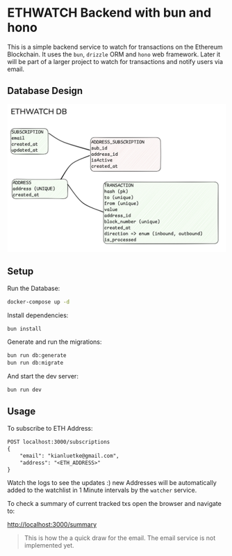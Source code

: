 # ETHWATCH Backend with bun and hono

This is a simple backend service to watch for transactions on the Ethereum Blockchain. It uses the `bun`, `drizzle` ORM and `hono` web framework. Later it will be part of a larger project to watch for transactions and notify users via email.


## Database Design

![Database Design](./db-scribble.png)

## Setup

Run the Database:
```sh
docker-compose up -d
```

Install dependencies:
```sh
bun install
```

Generate and run the migrations:
```sh
bun run db:generate
bun run db:migrate
```

And start the dev server:
```sh
bun run dev
```



## Usage

To subscribe to ETH Address:
```
POST localhost:3000/subscriptions
{
    "email": "kianluetke@gmail.com",
    "address": "<ETH_ADDRESS>"
}
```

Watch the logs to see the updates :) new Addresses will be automatically added to the watchlist in 1 Minute intervals by the `watcher` service.


To check a summary of current tracked txs open the browser and navigate to:

[http://localhost:3000/summary](http://localhost:3000/summary)


> This is how the a quick draw for the email. The email service is not implemented yet.

